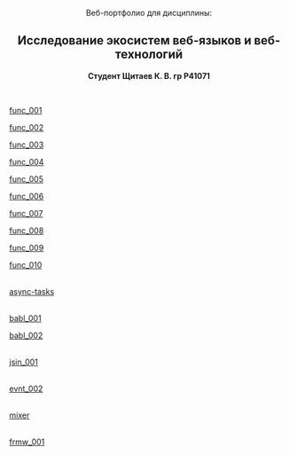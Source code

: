 <p align="center">Веб-портфолио для дисциплины:</p>
<h2 align="center"><b>Исследование экосистем веб-языков и веб-технологий</b></h2>
<p align="center"><b>Студент Щитаев К. В. гр P41071</b></p>
<br>
<p><a href="https://kodaktor.ru/task_func_72313">func_001</a><br>
<p><a href="https://kodaktor.ru/func_8d649">func_002</a><br>
<p><a href="https://kodaktor.ru/func_863d8">func_003</a><br>
<p><a href="https://kodaktor.ru/func_9a9e9">func_004</a><br>
<p><a href="https://kodaktor.ru/func_df38c">func_005</a><br>
<p><a href="https://kodaktor.ru/func_ed47e">func_006</a><br>
<p><a href="https://kodaktor.ru/func_02119">func_007</a><br>
<p><a href="https://kodaktor.ru/func_39b99">func_008</a><br>
<p><a href="https://kodaktor.ru/func_2b77b">func_009</a><br>
<p><a href="https://kodaktor.ru/func_99592">func_010</a><br>
<br>
<p><a href="https://jsfiddle.net/nosf6541/">async-tasks</a><br>
<br>
<p><a href="https://kodaktor.ru/babl_0eb20">babl_001</a><br>
<p><a href="https://kodaktor.ru/bind02032018_25fb1">babl_002</a><br>
<br>
<p><a href="https://kodaktor.ru/jsin_c5d38">jsin_001</a><br>
<br>
<p><a href="https://kodaktor.ru/=custom_850d4">evnt_002</a><br>
<br>
<p><a href="https://jsfiddle.net/dxu0hL2j/">mixer</a><br>
<br>
<p><a href="https://github.com/shchitaev/itmo-webportfolio/tree/master/frmw">frmw_001</a><br>

